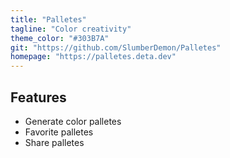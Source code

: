 ```yaml
---
title: "Palletes"
tagline: "Color creativity"
theme_color: "#303B7A"
git: "https://github.com/SlumberDemon/Palletes"
homepage: "https://palletes.deta.dev"
---
```


## Features
- Generate color palletes
- Favorite palletes
- Share palletes